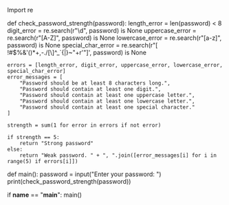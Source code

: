 Import re

def check_password_strength(password):
    length_error = len(password) < 8
    digit_error = re.search(r"\d", password) is None
    uppercase_error = re.search(r"[A-Z]", password) is None
    lowercase_error = re.search(r"[a-z]", password) is None
    special_char_error = re.search(r"[ !#$%&'()*+,-./[\\\]^_`{|}~"+r'"]', password) is None

    errors = [length_error, digit_error, uppercase_error, lowercase_error, special_char_error]
    error_messages = [
        "Password should be at least 8 characters long.",
        "Password should contain at least one digit.",
        "Password should contain at least one uppercase letter.",
        "Password should contain at least one lowercase letter.",
        "Password should contain at least one special character."
    ]

    strength = sum(1 for error in errors if not error)

    if strength == 5:
        return "Strong password"
    else:
        return "Weak password. " + ", ".join([error_messages[i] for i in range(5) if errors[i]])

def main():
    password = input("Enter your password: ")
    print(check_password_strength(password))

if __name__ == "__main__":
    main()
